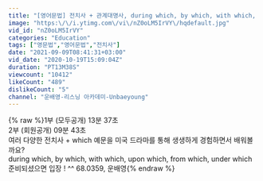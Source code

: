 ```yaml
---
title: "[영어문법] 전치사 + 관계대명사, during which, by which, with which, upon , from, under which 1부, 68.0359, 운배영"
image: "https:\/\/i.ytimg.com\/vi\/nZ0oLM5IrVY\/hqdefault.jpg"
vid_id: "nZ0oLM5IrVY"
categories: "Education"
tags: ["영문법","영어문법","전치사"]
date: "2021-09-09T08:41:31+03:00"
vid_date: "2020-10-19T15:09:04Z"
duration: "PT13M38S"
viewcount: "10412"
likeCount: "489"
dislikeCount: "5"
channel: "운배영-리스닝 아카데미-Unbaeyoung"
---
```

{% raw %}1부 (모두공개) 13분 37초<br />2부 (회원공개) 09분 43초<br />여러 다양한 전치사 + which 예문을 미국 드라마를 통해 생생하게 경험하면서 배워볼까요?<br />during which, by which, with which, upon which, from which, under which<br />준비되셨으면 입장 ! ^^ 68.0359, 운배영{% endraw %}
